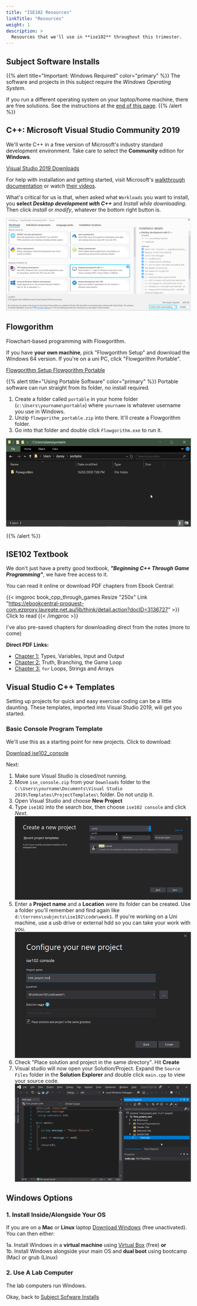 ```yaml
---
title: "ISE102 Resources"
linkTitle: "Resources"
weight: 1
description: >
  Resources that we'll use in **ise102** throughout this trimester.
---
```


## Subject Software Installs

{{% alert title="Important: Windows Required" color="primary" %}}
The software and projects in this subject require the _Windows Operating System_.

If you run a different operating system on your laptop/home machine, there are free solutions. See the instructions at the [end of this page](#windows-options).
{{% /alert %}}

## C++: Microsoft Visual Studio Community 2019
We'll write C++ in a free version of Microsoft's industry standard development environment. Take care to select the **Community** edition for **Windows**.
<div class="mx-auto">
	<a class="btn btn-lg btn-primary mr-3 mb-4" href="https://visualstudio.microsoft.com/vs/" target="_blank">Visual Studio 2019 Downloads<i class="fas fa-arrow-alt-circle-right ml-2"></i>
	</a>
</div>

For help with installation and getting started, visit Microsoft's [walkthrough documentation](https://docs.microsoft.com/en-gb/visualstudio/get-started/visual-studio-ide?view=vs-2019) or watch [their videos](https://visualstudio.microsoft.com/vs/getting-started/).

What's critical for us is that, when asked what `Workloads` you want to install, you **select _Desktop development with C++_** and _Install while downloading_. Then click _install_ or _modify_, whatever the bottom right button is.

![Desktop development with C++](visual_studio_cpp_desktop.png)

## Flowgorithm

Flowchart-based programming with Flowgorithm.

If you have **your own machine**, pick "Flowgorithm Setup" and download the Windows 64 version.
If you're on a uni PC, click "Flowgorithm Portable".

<div class="mx-auto">
	<a class="btn btn-lg btn-primary mr-3 mb-4" href="http://flowgorithm.org/download/index.htm" target="_blank">Flowgorithm Setup<i class="fas fa-arrow-alt-circle-right ml-2"></i>
	</a>
  <a class="btn btn-lg btn-primary mr-3 mb-4" href="flowgorithm_portable.zip" target="_blank">Flowgorithm Portable<i class="fas fa-arrow-alt-circle-right ml-2"></i>
	</a>
</div>

{{% alert title="Using Portable Software" color="primary" %}}
Portable software can run straight from its folder, no install required.

1. Create a folder called `portable` in your home folder (`c:\Users\yourname\portable`) where `yourname` is whatever username you use in Windows.
2. Unzip `flowgorithm_portable.zip` into there. It'll create a Flowgorithm folder.
3. Go into that folder and double click `Flowgorithm.exe` to run it.

![](portable_folder_flowgorithm.png)

{{% /alert %}}


## ISE102 Textbook

We don't just have a pretty good textbook, _**"Beginning C++ Through Game Programming"**_, we have free access to it.

You can read it online or download PDF chapters from Ebook Central:

{{< imgproc book_cpp_through_games Resize "250x" Link "https://ebookcentral-proquest-com.ezproxy.laureate.net.au/lib/think/detail.action?docID=3136727" >}}
Click to read
{{< /imgproc >}}

I've also pre-saved chapters for downloading direct from the notes (more to come)

**Direct PDF Links:**
* [Chapter 1:](cpp_through_games_1.pdf) Types, Variables, Input and Output
* [Chapter 2:](cpp_through_games_2.pdf) Truth, Branching, the Game Loop
* [Chapter 3:](cpp_through_games_3.pdf) `for` Loops, Strings and Arrays

## Visual Studio C++ Templates

Setting up projects for quick and easy exercise coding can be a little daunting. These templates, imported into Visual Studio 2019, will get you started.

### Basic Console Program Template

We'll use this as a starting point for new projects. Click to download:

<a class="btn btn-lg btn-primary mr-3 mb-4" href="/torrens/ise102/resources/ise102_console.zip">Download ise102_console<i class="fas fa-arrow-alt-circle-right ml-2"></i>
</a>

Next:  
1. Make sure Visual Studio is closed/not running.  
2. Move `ise_console.zip` from your `Downloads` folder to the `C:\Users\yourname\Documents\Visual Studio 2019\Templates\ProjectTemplates\` folder. Do not unzip it.  
3. Open Visual Studio and choose **New Project**  
4. Type `ise102` into the search box, then choose `ise102 console` and click _Next_.
![ise102_console](new_project_ise102_console.png)  
5. Enter a **Project name** and a **Location** were its folder can be created. Use a folder you'll remember and find again like `d:\torrens\subjects\ise102\code\week1`. If you're working on a Uni machine, use a usb drive or external hdd so you can take your work with you.  
![project details](project_setup_vs_2019.png)  
6. Check "Place solution and project in the same directory". Hit **Create**  
7. Visual studio will now open your Solution/Project. Expand the `Source Files` folder in the **Solution Explorer** and double click `main.cpp` to view your source code.  
![Project Open](project_open_main_cpp.png)  
  
  
## Windows Options  

### 1. Install Inside/Alongside Your OS

If you are on a **Mac** or **Linux** laptop [Download Windows](https://www.microsoft.com/en-au/software-download/windows10) (free unactivated). You can then either:

1a. Install Windows in a **virtual machine** using [Virtual Box](https://www.virtualbox.org/wiki/Downloads) (free) **or**  
1b. Install Windows alongside your main OS and **dual boot** using bootcamp (Mac) or grub (Linux)  
  
### 2. Use A Lab Computer  

The lab computers run Windows.

Okay, back to [Subject Sofware Installs](#subject-software-installs)


<!--
### Text-Mode Game Template

This will add _**ise102 text mode game**_ to your _new project_ window.

_text_mode_game_template.zip_

<a class="btn btn-lg btn-primary mr-3 mb-4" href="/torrens/ise102/resources/text_mode_game_template.zip">
  Download<i class="fas fa-arrow-alt-circle-right ml-2"></i>
</a>

## Starter Projects

**ADD STARTER PROJECTS FOR WEEKLY CODE ALONG**?
-->